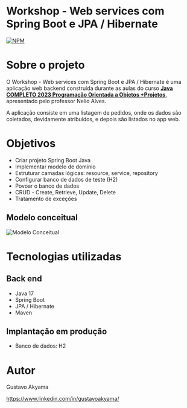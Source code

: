# Workshop - Web services com Spring Boot e JPA / Hibernate
[![NPM](https://img.shields.io/npm/l/react)](https://github.com/GustavoAkyama/workshop-springboot3-jpa/blob/main/LICENCE) 

# Sobre o projeto

O Workshop - Web services com Spring Boot e JPA / Hibernate é uma aplicação web backend construída durante as aulas do curso **[Java COMPLETO 2023 Programação Orientada a Objetos +Projetos](https://www.udemy.com/course/java-curso-completo/)**, apresentado pelo professor Nelio Alves.

A aplicação consiste em uma listagem de pedidos, onde os dados são coletados, devidamente atribuidos, e depois são listados no app web.

# Objetivos
- Criar projeto Spring Boot Java
- Implementar modelo de domínio
- Estruturar camadas lógicas: resource, service, repository
- Configurar banco de dados de teste (H2)
- Povoar o banco de dados
- CRUD - Create, Retrieve, Update, Delete
- Tratamento de exceções

## Modelo conceitual
![Modelo Conceitual](https://github.com/GustavoAkyama/assets/blob/main/modelo-conceitual.png)

# Tecnologias utilizadas
## Back end
- Java 17
- Spring Boot
- JPA / Hibernate
- Maven
## Implantação em produção
- Banco de dados: H2

# Autor

Gustavo Akyama

https://www.linkedin.com/in/gustavoakyama/
